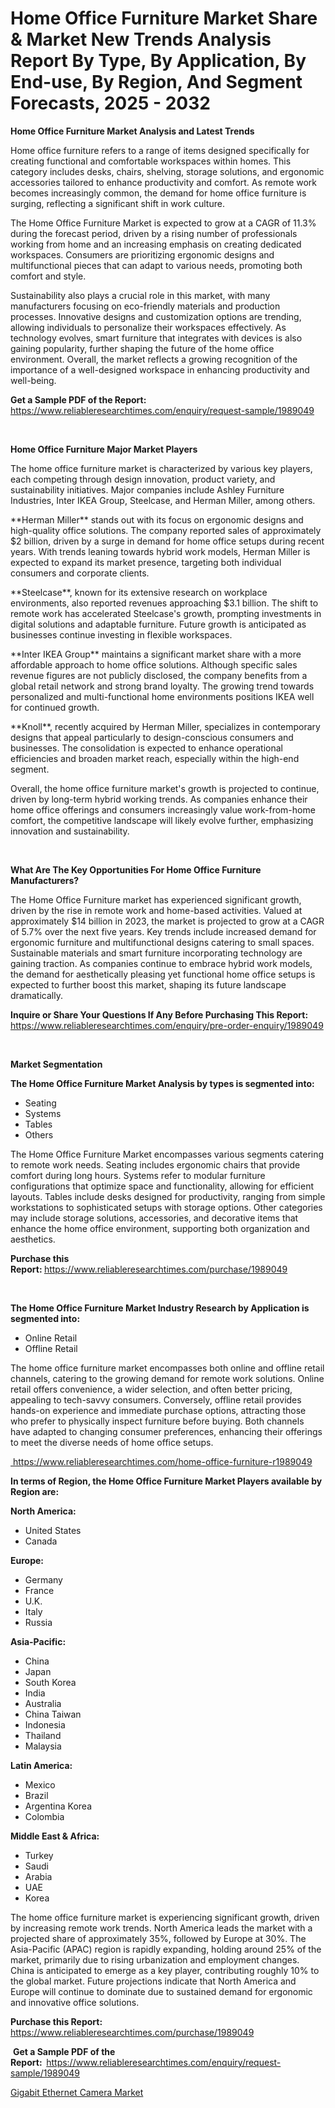 <p><h1>Home Office Furniture Market Share & Market New Trends Analysis Report By Type, By Application, By End-use, By Region, And Segment Forecasts, 2025 - 2032</h1></p><p><strong>Home Office Furniture Market Analysis and Latest Trends</strong></p>
<p><p>Home office furniture refers to a range of items designed specifically for creating functional and comfortable workspaces within homes. This category includes desks, chairs, shelving, storage solutions, and ergonomic accessories tailored to enhance productivity and comfort. As remote work becomes increasingly common, the demand for home office furniture is surging, reflecting a significant shift in work culture.</p><p>The Home Office Furniture Market is expected to grow at a CAGR of 11.3% during the forecast period, driven by a rising number of professionals working from home and an increasing emphasis on creating dedicated workspaces. Consumers are prioritizing ergonomic designs and multifunctional pieces that can adapt to various needs, promoting both comfort and style. </p><p>Sustainability also plays a crucial role in this market, with many manufacturers focusing on eco-friendly materials and production processes. Innovative designs and customization options are trending, allowing individuals to personalize their workspaces effectively. As technology evolves, smart furniture that integrates with devices is also gaining popularity, further shaping the future of the home office environment. Overall, the market reflects a growing recognition of the importance of a well-designed workspace in enhancing productivity and well-being.</p></p>
<p><strong>Get a Sample PDF of the Report:&nbsp;</strong> <a href="https://www.reliableresearchtimes.com/enquiry/request-sample/1989049?utm_campaign=2284&utm_medium=2&utm_source=Github&utm_content=ia&utm_term=08022025&utm_id=home-office-furniture">https://www.reliableresearchtimes.com/enquiry/request-sample/1989049</a></p>
<p>&nbsp;</p>
<p><strong>Home Office Furniture Major Market Players</strong></p>
<p><p>The home office furniture market is characterized by various key players, each competing through design innovation, product variety, and sustainability initiatives. Major companies include Ashley Furniture Industries, Inter IKEA Group, Steelcase, and Herman Miller, among others.</p><p>**Herman Miller** stands out with its focus on ergonomic designs and high-quality office solutions. The company reported sales of approximately $2 billion, driven by a surge in demand for home office setups during recent years. With trends leaning towards hybrid work models, Herman Miller is expected to expand its market presence, targeting both individual consumers and corporate clients.</p><p>**Steelcase**, known for its extensive research on workplace environments, also reported revenues approaching $3.1 billion. The shift to remote work has accelerated Steelcase's growth, prompting investments in digital solutions and adaptable furniture. Future growth is anticipated as businesses continue investing in flexible workspaces.</p><p>**Inter IKEA Group** maintains a significant market share with a more affordable approach to home office solutions. Although specific sales revenue figures are not publicly disclosed, the company benefits from a global retail network and strong brand loyalty. The growing trend towards personalized and multi-functional home environments positions IKEA well for continued growth.</p><p>**Knoll**, recently acquired by Herman Miller, specializes in contemporary designs that appeal particularly to design-conscious consumers and businesses. The consolidation is expected to enhance operational efficiencies and broaden market reach, especially within the high-end segment.</p><p>Overall, the home office furniture market's growth is projected to continue, driven by long-term hybrid working trends. As companies enhance their home office offerings and consumers increasingly value work-from-home comfort, the competitive landscape will likely evolve further, emphasizing innovation and sustainability.</p></p>
<p>&nbsp;</p>
<p><strong>What Are The Key Opportunities For Home Office Furniture Manufacturers?</strong></p>
<p><p>The Home Office Furniture market has experienced significant growth, driven by the rise in remote work and home-based activities. Valued at approximately $14 billion in 2023, the market is projected to grow at a CAGR of 5.7% over the next five years. Key trends include increased demand for ergonomic furniture and multifunctional designs catering to small spaces. Sustainable materials and smart furniture incorporating technology are gaining traction. As companies continue to embrace hybrid work models, the demand for aesthetically pleasing yet functional home office setups is expected to further boost this market, shaping its future landscape dramatically.</p></p>
<p><strong>Inquire or Share Your Questions If Any Before Purchasing This Report:</strong> <a href="https://www.reliableresearchtimes.com/enquiry/pre-order-enquiry/1989049?utm_campaign=2284&utm_medium=2&utm_source=Github&utm_content=ia&utm_term=08022025&utm_id=home-office-furniture">https://www.reliableresearchtimes.com/enquiry/pre-order-enquiry/1989049</a></p>
<p>&nbsp;</p>
<p><strong>Market Segmentation</strong></p>
<p><strong>The Home Office Furniture Market Analysis by types is segmented into:</strong></p>
<p><ul><li>Seating</li><li>Systems</li><li>Tables</li><li>Others</li></ul></p>
<p><p>The Home Office Furniture Market encompasses various segments catering to remote work needs. Seating includes ergonomic chairs that provide comfort during long hours. Systems refer to modular furniture configurations that optimize space and functionality, allowing for efficient layouts. Tables include desks designed for productivity, ranging from simple workstations to sophisticated setups with storage options. Other categories may include storage solutions, accessories, and decorative items that enhance the home office environment, supporting both organization and aesthetics.</p></p>
<p><strong>Purchase this Report:&nbsp;</strong><a href="https://www.reliableresearchtimes.com/purchase/1989049?utm_campaign=2284&utm_medium=2&utm_source=Github&utm_content=ia&utm_term=08022025&utm_id=home-office-furniture">https://www.reliableresearchtimes.com/purchase/1989049</a></p>
<p>&nbsp;</p>
<p><strong>The Home Office Furniture Market Industry Research by Application is segmented into:</strong></p>
<p><ul><li>Online Retail</li><li>Offline Retail</li></ul></p>
<p><p>The home office furniture market encompasses both online and offline retail channels, catering to the growing demand for remote work solutions. Online retail offers convenience, a wider selection, and often better pricing, appealing to tech-savvy consumers. Conversely, offline retail provides hands-on experience and immediate purchase options, attracting those who prefer to physically inspect furniture before buying. Both channels have adapted to changing consumer preferences, enhancing their offerings to meet the diverse needs of home office setups.</p></p>
<p><a href="https://www.reliableresearchtimes.com/home-office-furniture-r1989049?utm_campaign=2284&utm_medium=2&utm_source=Github&utm_content=ia&utm_term=08022025&utm_id=home-office-furniture">&nbsp;https://www.reliableresearchtimes.com/home-office-furniture-r1989049</a></p>
<p><strong>In terms of Region, the Home Office Furniture Market Players available by Region are:</strong></p>
<p>
    <p> <strong> North America: </strong>
        <ul>
            <li>United States</li>
            <li>Canada</li>
        </ul>
        </p> 
    <p> <strong> Europe: </strong>
        <ul>
            <li>Germany</li>
            <li>France</li>
            <li>U.K.</li>
            <li>Italy</li>
            <li>Russia</li>
        </ul>
        </p> 
    <p> <strong> Asia-Pacific: </strong>
        <ul>
            <li>China</li>
            <li>Japan</li>
            <li>South Korea</li>
            <li>India</li>
            <li>Australia</li>
            <li>China Taiwan</li>
            <li>Indonesia</li>
            <li>Thailand</li>
            <li>Malaysia</li>
        </ul>
        </p> 
    <p> <strong> Latin America: </strong>
        <ul>
            <li>Mexico</li>
            <li>Brazil</li>
            <li>Argentina Korea</li>
            <li>Colombia</li>
        </ul>
        </p> 
    <p> <strong> Middle East & Africa: </strong>
        <ul>
            <li>Turkey</li>
            <li>Saudi</li>
            <li>Arabia</li>
            <li>UAE</li>
            <li>Korea</li>
        </ul>
    </p>
    </p>
<p><p>The home office furniture market is experiencing significant growth, driven by increasing remote work trends. North America leads the market with a projected share of approximately 35%, followed by Europe at 30%. The Asia-Pacific (APAC) region is rapidly expanding, holding around 25% of the market, primarily due to rising urbanization and employment changes. China is anticipated to emerge as a key player, contributing roughly 10% to the global market. Future projections indicate that North America and Europe will continue to dominate due to sustained demand for ergonomic and innovative office solutions.</p></p>
<p><strong>Purchase this Report: </strong><a href="https://www.reliableresearchtimes.com/purchase/1989049?utm_campaign=2284&utm_medium=2&utm_source=Github&utm_content=ia&utm_term=08022025&utm_id=home-office-furniture">https://www.reliableresearchtimes.com/purchase/1989049</a></p>
<p>&nbsp;<strong>Get a Sample PDF of the Report:&nbsp;&nbsp;</strong><a href="https://www.reliableresearchtimes.com/enquiry/request-sample/1989049?utm_campaign=2284&utm_medium=2&utm_source=Github&utm_content=ia&utm_term=08022025&utm_id=home-office-furniture">https://www.reliableresearchtimes.com/enquiry/request-sample/1989049</a></p>
<p><strong></strong></p>
<p><p><a href="https://github.com/ulyssacrayne00231/Market-Research-Report-List-1/blob/main/gigabit-ethernet-camera-market.md?utm_campaign=2284&utm_medium=2&utm_source=Github&utm_content=ia&utm_term=08022025&utm_id=home-office-furniture">Gigabit Ethernet Camera Market</a></p></p>